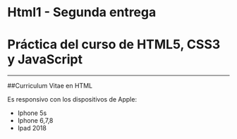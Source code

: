 # Html1 - Segunda entrega

# Práctica del curso de HTML5, CSS3 y JavaScript

---


##Curriculum Vitae en HTML

Es responsivo con los dispositivos de Apple:

- Iphone 5s
- Iphone 6,7,8
- Ipad 2018
